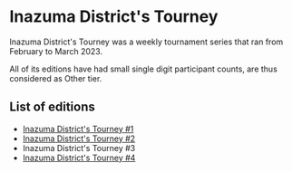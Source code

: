 # Inazuma District's Tourney

Inazuma District's Tourney was a weekly tournament series that ran from February to March 2023.

All of its editions have had small single digit participant counts, are thus considered as Other tier.

## List of editions

- [Inazuma District's Tourney #1](district1.md)
- [Inazuma District's Tourney #2](district2.md)
- Inazuma District's Tourney #3
- [Inazuma District's Tourney #4](district4.md)